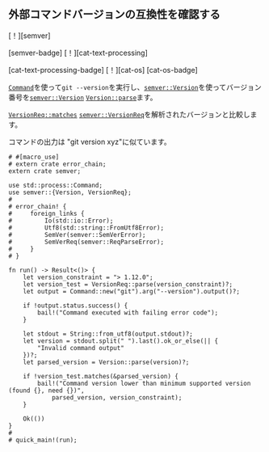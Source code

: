 ## <!--Check external command version for compatibility--> 外部コマンドバージョンの互換性を確認する

<!--[!][semver]-->
[！][semver]
<!--[semver-badge] [!][cat-text-processing]-->
[semver-badge] [！][cat-text-processing]
<!--[cat-text-processing-badge] [!][cat-os]-->
[cat-text-processing-badge] [！][cat-os]
[cat-os-badge]
<!--Runs `git --version` using [`Command`], then parses the version number into a [`semver::Version`] using [`Version::parse`].-->
[`Command`]を使って`git --version`を実行し、[`semver::Version`]を使ってバージョン番号を[`semver::Version`] [`Version::parse`]ます。
<!--[`VersionReq::matches`] compares [`semver::VersionReq`] to the parsed version.-->
[`VersionReq::matches`] [`semver::VersionReq`]を解析されたバージョンと比較します。
<!--The command output resembles "git version xyz".-->
コマンドの出力は "git version xyz"に似ています。

```rust,no_run
# #[macro_use]
# extern crate error_chain;
extern crate semver;

use std::process::Command;
use semver::{Version, VersionReq};
#
# error_chain! {
#     foreign_links {
#         Io(std::io::Error);
#         Utf8(std::string::FromUtf8Error);
#         SemVer(semver::SemVerError);
#         SemVerReq(semver::ReqParseError);
#     }
# }

fn run() -> Result<()> {
    let version_constraint = "> 1.12.0";
    let version_test = VersionReq::parse(version_constraint)?;
    let output = Command::new("git").arg("--version").output()?;

    if !output.status.success() {
        bail!("Command executed with failing error code");
    }

    let stdout = String::from_utf8(output.stdout)?;
    let version = stdout.split(" ").last().ok_or_else(|| {
        "Invalid command output"
    })?;
    let parsed_version = Version::parse(version)?;

    if !version_test.matches(&parsed_version) {
        bail!("Command version lower than minimum supported version (found {}, need {})",
            parsed_version, version_constraint);
    }

    Ok(())
}
#
# quick_main!(run);
```

<!--[`Command`]: https://doc.rust-lang.org/std/process/struct.Command.html
 [`semver::Version`]: https://docs.rs/semver/*/semver/struct.Version.html
 [`semver::VersionReq`]: https://docs.rs/semver/*/semver/struct.VersionReq.html
 [`Version::parse`]: https://docs.rs/semver/*/semver/struct.Version.html#method.parse
 [`VersionReq::matches`]: https://docs.rs/semver/*/semver/struct.VersionReq.html#method.matches
-->
[`Command`]: https://doc.rust-lang.org/std/process/struct.Command.html
 [`semver::Version`]: https://docs.rs/semver/*/semver/struct.Version.html
 [`semver::VersionReq`]: https://docs.rs/semver/*/semver/struct.VersionReq.html
 [`Version::parse`]: https://docs.rs/semver/*/semver/struct.Version.html#method.parse
 [`VersionReq::matches`]: https://docs.rs/semver/*/semver/struct.VersionReq.html#method.matches

